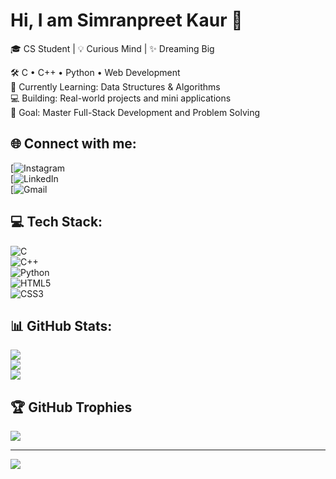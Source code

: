 # Hi, I am Simranpreet Kaur 👋  
🎓 CS Student | 💡 Curious Mind | ✨ Dreaming Big  

🛠️ C • C++ • Python • Web Development  
🌱 Currently Learning: Data Structures & Algorithms  
💻 Building: Real-world projects and mini applications  
🎯 Goal: Master Full-Stack Development and Problem Solving  

## 🌐 Connect with me:
[![Instagram]()  
[![LinkedIn](https://www.linkedin.com/in/simranpreet-kaur-a13461318/)  
[![Gmail]()

## 💻 Tech Stack:
![C](https://img.shields.io/badge/C-%2300599C.svg?style=for-the-badge&logo=c&logoColor=white)  
![C++](https://img.shields.io/badge/C++-00599C?style=for-the-badge&logo=c%2B%2B&logoColor=white)  
![Python](https://img.shields.io/badge/Python-3670A0?style=for-the-badge&logo=python&logoColor=ffdd54)  
![HTML5](https://img.shields.io/badge/HTML5-E34F26?style=for-the-badge&logo=html5&logoColor=white)  
![CSS3](https://img.shields.io/badge/CSS3-1572B6?style=for-the-badge&logo=css3&logoColor=white)  

## 📊 GitHub Stats:
![](https://github-readme-stats.vercel.app/api?simrnn-034=simrnn-034&theme=dark&hide_border=false&include_all_commits=true&count_private=true)  
![](https://github-readme-streak-stats.herokuapp.com/?simrnn-034=simrnn-034&theme=dark&hide_border=false)  
![](https://github-readme-stats.vercel.app/api/top-langs/?simrnn-034=simrnn-034&theme=dark&hide_border=false&layout=compact)

## 🏆 GitHub Trophies
![](https://github-profile-trophy.vercel.app/?simrnn-034=simrnn-034&theme=radical&no-frame=false&no-bg=true&margin-w=4)

---
[![](https://visitcount.itsvg.in/api?id=simrnn-034&icon=0&color=0)](https://visitcount.itsvg.in)

<!-- Created with ❤️ by Simranpreet Kaur -->
